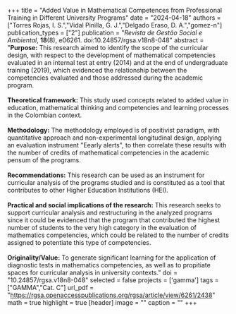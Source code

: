 +++
title = "Added Value in Mathematical Competences from Professional Training in Different University Programs"
date = "2024-04-18"
authors = ["Torres Rojas, I. S.","Vidal Pinilla, G. J.","Delgado Eraso, D. A.","gomez-n"]
publication_types = ["2"]
publication = "*Revista de Gestão Social e Ambiental*, **18**(8), e06261. doi:10.24857/rgsa.v18n8-048"
abstract = "**Purpose:** This research aimed to identify the scope of the curricular design, with respect to the development of mathematical competencies evaluated in an internal test at entry (2014) and at the end of undergraduate training (2019), which evidenced the relationship between the competencies evaluated and those addressed during the academic program.<br><br>**Theoretical framework:** This study used concepts related to added value in education, mathematical thinking and competencies and learning processes in the Colombian context.<br><br>**Methodology:** The methodology employed is of positivist paradigm, with quantitative approach and non-experimental longitudinal design, applying an evaluation instrument "Eearly alerts", to then correlate these results with the number of credits of mathematical competencies in the academic pensum of the programs.<br><br>**Recommendations:** This research can be used as an instrument for curricular analysis of the programs studied and is constituted as a tool that contributes to other Higher Education Institutions (HEI).<br><br>**Practical and social implications of the research:** This research seeks to support curricular analysis and restructuring in the analyzed programs since it could be evidenced that the program that contributed the highest number of students to the very high category in the evaluation of mathematics competencies, which could be related to the number of credits assigned to potentiate this type of competencies.<br><br>**Originality/Value:** To generate significant learning for the application of diagnostic tests in mathematics competencies, as well as to propitiate spaces for curricular analysis in university contexts."
doi = "10.24857/rgsa.v18n8-048"
selected = false
projects = ['gamma']
tags = ["GAMMA","Cat. C"]
url_pdf = "https://rgsa.openaccesspublications.org/rgsa/article/view/6261/2438"
math = true
highlight = true
[header]
image = ""
caption = ""
+++
